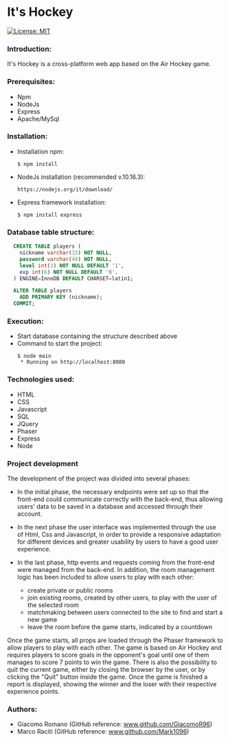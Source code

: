 
# It's Hockey

[![License: MIT](https://img.shields.io/badge/License-MIT-yellow.svg)](https://opensource.org/licenses/MIT)

### Introduction:

It's Hockey is a cross-platform web app based on the Air Hockey game.

### Prerequisites:
- Npm
- NodeJs
- Express
- Apache/MySql

### Installation:
- Installation npm:
  ```console
  $ npm install
  ```
- NodeJs installation (recommended v.10.16.3):
  ```console
  https://nodejs.org/it/download/
  ```
- Express framework installation:
  ```console
  $ npm install express 
  ```
	

### Database table structure:
```sql
  CREATE TABLE players (
    nickname varchar(15) NOT NULL,
    password varchar(40) NOT NULL,
    level int(3) NOT NULL DEFAULT '1',
    exp int(6) NOT NULL DEFAULT '0'.
  ) ENGINE=InnoDB DEFAULT CHARSET=latin1;

  ALTER TABLE players
    ADD PRIMARY KEY (nickname);
  COMMIT; 
```

### Execution:
- Start database containing the structure described above
- Command to start the project:
  ```console
  $ node main
   * Running on http://localhost:8080
  ```

### Technologies used:
- HTML
- CSS
- Javascript
- SQL
- JQuery
- Phaser
- Express
- Node

### Project development

The development of the project was divided into several phases:
- In the initial phase, the necessary endpoints were set up so that the front-end could communicate correctly with the back-end, thus allowing users' data to be saved in a database and accessed through their account. 

- In the next phase the user interface was implemented through the use of Html, Css and Javascript, in order to provide a responsive adaptation for different devices and greater usability by users to have a good user experience.

- In the last phase, http events and requests coming from the front-end were managed from the back-end. In addition, the room management logic has been included to allow users to play with each other:  
	- create private or public rooms 
	- join existing rooms, created by other users, to play with the user of the selected room
	- matchmaking between users connected to the site to find and start a new game
	- leave the room before the game starts, indicated by a countdown

Once the game starts, all props are loaded through the Phaser framework to allow players to play with each other. 
The game is based on Air Hockey and requires players to score goals in the opponent's goal until one of them manages to score 7 points to win the game. 
There is also the possibility to quit the current game, either by closing the browser by the user, or by clicking the "Quit" button inside the game. 
Once the game is finished a report is displayed, showing the winner and the loser with their respective experience points.

### Authors:
- Giacomo Romano (GitHub reference: www.github.com/GiacomoR96)
- Marco Raciti (GitHub reference: www.github.com/Mark1096)

